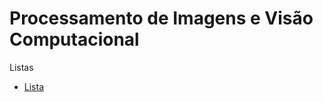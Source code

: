 # Processamento de Imagens e Visão Computacional


Listas
* [Lista](pi_files/listas/01/lista01PI.pdf)

<!-- ### Trabalhos

* [Trabalho 01](pi_files/trabalhos/01/trabalho01.html)
* [Trabalho 02](pi_files/trabalhos/02/trabalho02.html)
* [Trabalho 03 (APS)](pi_files/trabalhos/03/trabalho03.html)

### Trabalhos
* [Roteiro para APS](pi_files/aps/APS_PIVC.pdf)

### [Git](https://github.com/viniciusdenovaes/Unip232PI) -->
